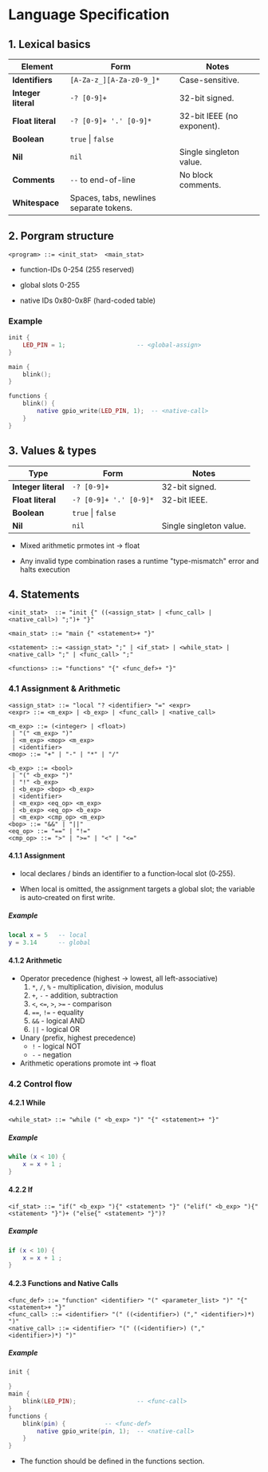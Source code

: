 # Language Specification

## 1. Lexical basics
| Element             | Form                                    | Notes                      |
| ------------------- | --------------------------------------- | -------------------------- |
| **Identifiers**     | `[A-Za-z_][A-Za-z0-9_]*`                | Case-sensitive.            |
| **Integer literal** | `-? [0-9]+`                             | 32-bit signed.             |
| **Float literal**   | `-? [0-9]+ '.' [0-9]*`                  | 32-bit IEEE (no exponent). |
| **Boolean**         | `true` \| `false`                       |                            |
| **Nil**             | `nil`                                   | Single singleton value.    |
| **Comments**        | `--` to end-of-line                     | No block comments.         |
| **Whitespace**      | Spaces, tabs, newlines separate tokens. |                            |

## 2. Porgram structure
```BNF
<program> ::= <init_stat>  <main_stat>
```
* function-IDs 0-254 (255 reserved)

* global slots 0-255

* native IDs 0x80-0x8F (hard-coded table)

### Example
```lua
init {
    LED_PIN = 1;                    -- <global-assign>
}

main {
    blink();
}

functions {
    blink() {
        native gpio_write(LED_PIN, 1);  -- <native-call>
    }
}
```

## 3. Values & types

| **Type**            | **Form**                                | **Notes**                  |
| ------------------- | --------------------------------------- | -------------------------- |
| **Integer literal** | `-? [0-9]+`                             | 32-bit signed.             |
| **Float literal**   | `-? [0-9]+ '.' [0-9]*`                  | 32-bit IEEE.               |
| **Boolean**         | `true` \| `false`                       |                            |
| **Nil**             | `nil`                                   | Single singleton value.    |

* Mixed arithmetic prmotes int -> float

* Any invalid type combination rases a runtime "type-mismatch" error and halts execution

## 4. Statements
```BNF
<init_stat>  ::= "init {" ((<assign_stat> | <func_call> | <native_call>) ";")+ "}"

<main_stat> ::= "main {" <statement>+ "}"

<statement> ::= <assign_stat> ";" | <if_stat> | <while_stat> | <native_call> ";" | <func_call> ";"

<functions> ::= "functions" "{" <func_def>+ "}"
```

### 4.1 Assignment & Arithmetic
```BNF
<assign_stat> ::= "local "? <identifier> "=" <expr>
<expr> ::= <m_exp> | <b_exp> | <func_call> | <native_call>

<m_exp> ::= (<integer> | <float>) 
 | "(" <m_exp> ")" 
 | <m_exp> <mop> <m_exp> 
 | <identifier>
<mop> ::= "+" | "-" | "*" | "/"

<b_exp> ::= <bool>
 | "(" <b_exp> ")"
 | "!" <b_exp>
 | <b_exp> <bop> <b_exp>
 | <identifier>
 | <m_exp> <eq_op> <m_exp>
 | <b_exp> <eq_op> <b_exp>
 | <m_exp> <cmp_op> <m_exp>
<bop> ::= "&&" | "||"
<eq_op> ::= "==" | "!="
<cmp_op> ::= ">" | ">=" | "<" | "<="
```

#### 4.1.1 Assignment
* local declares / binds an identifier to a function‑local slot (0‑255).

* When local is omitted, the assignment targets a global slot; the variable is auto‑created on first write.

##### Example
```lua
local x = 5   -- local
y = 3.14      -- global
```

#### 4.1.2 Arithmetic
* Operator precedence (highest -> lowest, all left-associative)
    1. ```*```, ```/```, ```%``` - multiplication, division, modulus
    2. ```+```, ```-``` - addition, subtraction
    3. ```<```, ```<=```, ```>```, ```>=``` - comparison
    4. ```==```, ```!=``` - equality
    5. ```&&``` - logical AND
    6. ```||``` - logical OR
* Unary (prefix, highest precedence)
    * ```!``` - logical NOT
    * ```-``` - negation
* Arithmetic operations promote int -> float

### 4.2 Control flow
#### 4.2.1 While
```BNF
<while_stat> ::= "while (" <b_exp> ")" "{" <statement>+ "}"
```
##### Example
```lua
while (x < 10) {
    x = x + 1 ;
}
```
#### 4.2.2 If
```BNF
<if_stat> ::= "if(" <b_exp> "){" <statement> "}" ("elif(" <b_exp> "){" <statement> "}")+ ("else{" <statement> "}")?
```
##### Example
```lua
if (x < 10) {
    x = x + 1 ;
}
```

#### 4.2.3 Functions and Native Calls
```BNF
<func_def> ::= "function" <identifier> "(" <parameter_list> ")" "{" <statement>+ "}"
<func_call> ::= <identifier> "(" ((<identifier>) ("," <identifier>)*) ")"
<native_call> ::= <identifier> "(" ((<identifier>) ("," <identifier>)*) ")"
```

##### Example
```lua
init {

}
main {
    blink(LED_PIN);                 -- <func-call>
}
functions {
    blink(pin) {           -- <func-def>
        native gpio_write(pin, 1);  -- <native-call>
    }
}
```

* The function should be defined in the functions section.